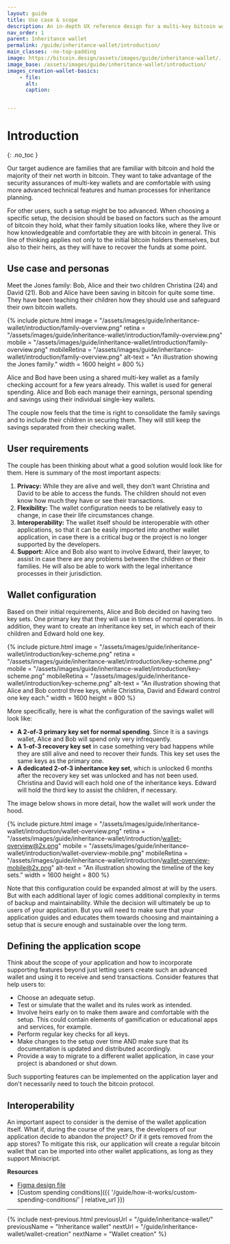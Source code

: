 ```yaml
---
layout: guide
title: Use case & scope
description: An in-depth UX reference design for a multi-key bitcoin wallet with inheritance features designed for families.
nav_order: 1
parent: Inheritance wallet
permalink: /guide/inheritance-wallet/introduction/
main_classes: -no-top-padding
image: https://bitcoin.design/assets/images/guide/inheritance-wallet/...
image_base: /assets/images/guide/inheritance-wallet/introduction/
images_creation-wallet-basics:
    - file: 
      alt: 
      caption: 


---
```


<!--

Editor's notes

This page covers ....  

Illustration sources

https://www.figma.com/file/h5GP5v5dYfpXXfEUXf6nvC/Family-inheritance-wallet?type=design&node-id=5542%3A2119&mode=design&t=sBtcvrDzb8MPtWaK-1

-->

# Introduction 
{: .no_toc }

Our target audience are families that are familiar with bitcoin and hold the majority of their net worth in bitcoin. They want to take advantage of the security assurances of multi-key wallets and are comfortable with using more advanced technical features and human processes for inheritance planning.  

For other users, such a setup might be too advanced. When choosing a specific setup, the decision should be based on factors such as the amount of bitcoin they hold, what their family situation looks like, where they live or how knowledgeable and comfortable they are with bitcoin in general. This line of thinking applies not only to the initial bitcoin holders themselves, but also to their heirs, as they will have to recover the funds at some point.

## Use case and personas
Meet the Jones family: Bob, Alice and their two children Christina (24) and David (21). Bob and Alice have been saving in bitcoin for quite some time. They have been teaching their children how they should use and safeguard their own bitcoin wallets. 

{% include picture.html
   image = "/assets/images/guide/inheritance-wallet/introduction/family-overview.png"
   retina = "/assets/images/guide/inheritance-wallet/introduction/family-overview.png"
   mobile = "/assets/images/guide/inheritance-wallet/introduction/family-overview.png"
   mobileRetina = "/assets/images/guide/inheritance-wallet/introduction/family-overview.png"
   alt-text = "An illustration showing the Jones family."
   width = 1600
   height = 800
%}

Alice and Bod have been using a shared multi-key wallet as a family checking account for a few years already. This wallet is used for general spending. Alice and Bob each manage their earnings, personal spending and savings using their individual single-key wallets. 

The couple now feels that the time is right to consolidate the family savings and to include their children in securing them. They will still keep the savings separated from their checking wallet.

## User requirements
The couple has been thinking about what a good solution would look like for them. Here is summary of the most important aspects:

1. **Privacy:** While they are alive and well, they don’t want Christina and David to be able to access the funds. The children should not even know how much they have or see their transactions.
2. **Flexibility:** The wallet configuration needs to be relatively easy to change, in case their life circumstances change.
3. **Interoperability:** The wallet itself should be interoperable with other applications, so that it can be easily imported into another wallet application, in case there is a critical bug or the project is no longer supported by the developers.
4. **Support:** Alice and Bob also want to involve Edward, their lawyer, to assist in case there are any problems between the children or their families. He will also be able to work with the legal inheritance processes in their jurisdiction.

## Wallet configuration
Based on their initial requirements, Alice and Bob decided on having two key sets. One primary key that they will use in times of normal operations. In addition, they want to create an inheritance key set, in which each of their children and Edward hold one key.  

{% include picture.html
   image = "/assets/images/guide/inheritance-wallet/introduction/key-scheme.png"
   retina = "/assets/images/guide/inheritance-wallet/introduction/key-scheme.png"
   mobile = "/assets/images/guide/inheritance-wallet/introduction/key-scheme.png"
   mobileRetina = "/assets/images/guide/inheritance-wallet/introduction/key-scheme.png"
   alt-text = "An illustration showing that Alice and Bob control three keys, while Christina, David and Edward control one key each."
   width = 1600
   height = 800
%}

More specifically, here is what the configuration of the savings wallet will look like:

- **A 2-of-3 primary key set for normal spending**. Since it is a savings wallet, Alice and Bob will spend only very infrequently.
- **A 1-of-3 recovery key set** in case something very bad happens while they are still alive and need to recover their funds. This key set uses the same keys as the primary one.
- **A dedicated 2-of-3 inheritance key set**, which is unlocked 6 months after the recovery key set was unlocked and has not been used. Christina and David will each hold one of the inheritance keys. Edward will hold the third key to assist the children, if necessary.


The image below shows in more detail, how the wallet will work under the hood. 

{% include picture.html
   image = "/assets/images/guide/inheritance-wallet/introduction/wallet-overview.png"
   retina = "/assets/images/guide/inheritance-wallet/introduction/wallet-overview@2x.png"
   mobile = "/assets/images/guide/inheritance-wallet/introduction/wallet-overview-mobile.png"
   mobileRetina = "/assets/images/guide/inheritance-wallet/introduction/wallet-overview-mobile@2x.png"
   alt-text = "An illustration showing the timeline of the key sets."
   width = 1600
   height = 800
%}

Note that this configuration could be expanded almost at will by the users. But with each additional layer of logic comes additional complexity in terms of backup and maintainability. While the decision will ultimately be up to users of your application. But you will need to make sure that your application guides and educates them towards choosing and maintaining a setup that is secure enough and sustainable over the long term. 

## Defining the application scope
Think about the scope of your application and how to incorporate supporting features beyond just letting users create such an advanced wallet and using it to receive and send transactions. Consider features that help users to:

- Choose an adequate setup.
- Test or simulate that the wallet and its rules work as intended.
- Involve heirs early on to make them aware and comfortable with the setup. This could contain elements of gamification or educational apps and services, for example. 
- Perform regular key checks for all keys. 
- Make changes to the setup over time AND make sure that its documentation is updated and distributed accordingly.
- Provide a way to migrate to a different wallet application, in case your project is abandoned or shut down.

Such supporting features can be implemented on the application layer and don't necessarily need to touch the bitcoin protocol.

## Interoperability

An important aspect to consider is the demise of the wallet application itself. What if, during the course of the years, the developers of our application decide to abandon the project? Or if it gets removed from the app stores? To mitigate this risk, our application will create a regular bitcoin wallet that can be imported into other wallet applications, as long as they support Miniscript. 


**Resources**
- [Figma design file](https://www.figma.com/file/h5GP5v5dYfpXXfEUXf6nvC/Family-inheritance-wallet?type=design&node-id=5542%3A2119&mode=design&t=sBtcvrDzb8MPtWaK-1)
- [Custom spending conditions]({{ '/guide/how-it-works/custom-spending-conditions/' | relative_url }})

---

{% include next-previous.html
   previousUrl = "/guide/inheritance-wallet/"
   previousName = "Inheritance wallet"
   nextUrl = "/guide/inheritance-wallet/wallet-creation"
   nextName = "Wallet creation"
%}

